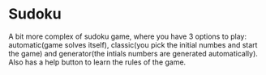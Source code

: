 # Sudoku
A bit more complex of sudoku game, where you have 3 options to play: automatic(game solves itself), classic(you pick the initial numbes and start
the game) and generator(the intials numbers are generated automatically). Also has a help button to learn the rules of the game.
